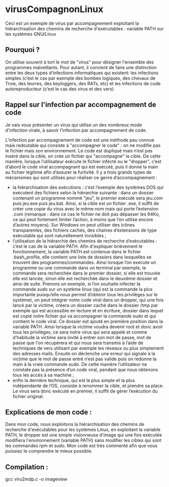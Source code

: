 # virusCompagnonLinux
Ceci est un exemple de virus par accompagnement exploitant la hiérarchisation des chemins de recherche d'exécutables : variable PATH sur les systèmes GNU/Linux

## Pourquoi ?
On utilise souvent à tort le mot de "virus" pour désigner l'ensemble des programmes malveillants. Pour autant, il convient de faire une distinction entre les deux types d’infections informatiques qui existent: les infections simples (c’est le cas par exemple des bombes logiques, des chevaux de Troie, des leurres, des keyloggers, des RATs, etc) et les infections de code autoreproducteur (c’est le cas des virus et des vers)

## Rappel sur l'infection par accompagnement de code
Je vais vous présenter un virus qui utilise un des nombreux mode d'infection virale, à savoir l'infection par accompagnement de code.

L’infection par accompagnement de code est une méthode peu connue mais redoutable qui consiste à "accompagner le code" : on ne modifie pas le fichier mais son environnement. Le code est dupliqué mais n’est pas inséré dans la cible, on crée un fichier qui "accompagne" la cible. De cette manière, lorsque l’utilisateur exécute le fichier infecté ou le "dropper", c’est d’abord le code viral accompagnant qui est exécuté, puis il donne la main au fichier légitime afin d’assurer la furtivité. Il y a trois grands types de mécanismes qui sont utilisés pour réaliser ce genre d’accompagnement :
- la hiérarchisation des exécutions : c’est l’exemple des systèmes DOS qui exécutent des fichiers selon la hiérarchie suivante : dans un dossier contenant un programme nommé "jeu", le premier exécuté sera jeu.com puis jeu.exe puis jeu.bat. Ainsi, si la cible est un fichier .exe, il suffit de créer une copie du virus avec le même nom mais qui porte l’extension .com (remarque : dans ce cas le fichier ne doit pas dépasser les 64Ko, ce qui peut fortement limiter l’action, à moins que l’on utilise encore d’autres moyens). Sur Windows on peut utiliser des icônes transparentes, des fichiers cachés, des chaines d’extensions de type exécutable qui sont naturellement invisibles ;
- l’utilisation de la hiérarchie des chemins de recherche d’exécutables : c’est le cas de la variable PATH. Afin d'expliquer brièvement le fonctionnement, la variable PATH est contenue dans le fichier .bash_profile, elle contient une liste de dossiers dans lesquelles se trouvent des programmes/commandes. Ainsi lorsque l’on execute un programme ou une commande dans un terminal par exemple, la commande sera recherchée dans le premier dossier, si elle est trouvée elle est lancée, sinon elle est recherchée dans le deuxième dossier et ainsi de suite. Prenons un exemple, si l’on souhaite infecter la commande sudo sur un système linux (qui est la commande la plus importante puisqu’elle nous permet d’obtenir tous les privilèges sur le système), on peut intégrer notre code viral dans un dropper, qui une fois lancé par la victime, créera un dossier caché dans le dossier /tmp par exemple qui est accessible en lecture et en écriture, dossier dans lequel est copié notre fichier qui va accompagner la commande sudo et qui contient le code viral. Ce dossier est ajouté en première position dans la variable PATH. Ainsi lorsque la victime voudra devenir root et donc avoir tous les privilèges, ce sera notre virus qui sera appelé et comme d’habitude la victime sera invité à entrer son mot de passe, mot de passe que l'on récupèrera et qui nous sera transmis à l’aide de techniques de vers utilisant par exemple les réseaux ou plus simplement des adresses mails. Ensuite on déclenche une erreur qui signale à la victime que le mot de passe entré n’est pas valide puis on redonne la main à la vraie commande sudo. De cette manière l’utilisateur ne constate pas la présence d’un code viral, pendant que nous obtenons tous les accès à sa machine ;
- enfin la dernière technique, qui est la plus simple et la plus indépendante de l’OS, consiste à renommer la cible, et prendre sa place. Le virus sera donc exécuté en premier, il suffit de gérer l’exécution du fichier original.

## Explications de mon code : 
Dans mon code, nous exploitons la hiérarchisation des chemins de recherche d'exécutables pour les systèmes Linux, en exploitant la variable PATH, le dropper est une simple visionneuse d'image qui une fois exécutée modifiera l'environnement (variable PATH) sans modifier les cibles qui sont les commandes rpm et sudo.
Mon code est très commenté afin que vous puissiez le comprendre le mieux possible.

## Compilation :
gcc viru2mdp.c -o imageview
